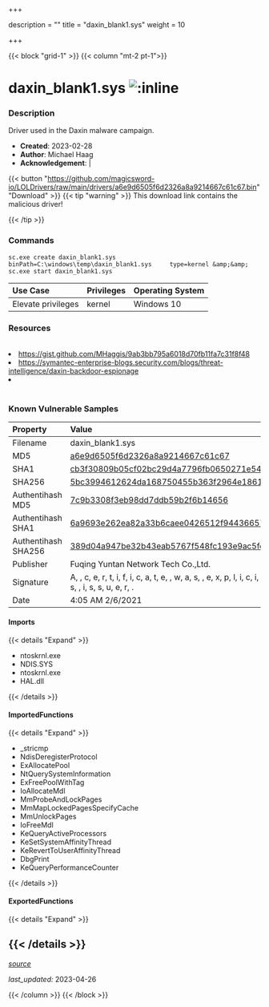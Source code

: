 +++

description = ""
title = "daxin_blank1.sys"
weight = 10

+++


{{< block "grid-1" >}}
{{< column "mt-2 pt-1">}}


# daxin_blank1.sys ![:inline](/images/twitter_verified.png) 


### Description

Driver used in the Daxin malware campaign.

- **Created**: 2023-02-28
- **Author**: Michael Haag
- **Acknowledgement**:  | [](https://twitter.com/)

{{< button "https://github.com/magicsword-io/LOLDrivers/raw/main/drivers/a6e9d6505f6d2326a8a9214667c61c67.bin" "Download" >}}
{{< tip "warning" >}}
This download link contains the malicious driver!

{{< /tip >}}

### Commands

```
sc.exe create daxin_blank1.sys binPath=C:\windows\temp\daxin_blank1.sys     type=kernel &amp;&amp; sc.exe start daxin_blank1.sys
```

| Use Case | Privileges | Operating System | 
|:---- | ---- | ---- |
| Elevate privileges | kernel | Windows 10 |

### Resources
<br>
<li><a href="https://gist.github.com/MHaggis/9ab3bb795a6018d70fb11fa7c31f8f48">https://gist.github.com/MHaggis/9ab3bb795a6018d70fb11fa7c31f8f48</a></li>
<li><a href="https://symantec-enterprise-blogs.security.com/blogs/threat-intelligence/daxin-backdoor-espionage">https://symantec-enterprise-blogs.security.com/blogs/threat-intelligence/daxin-backdoor-espionage</a></li>
<li><a href=""></a></li>
<br>

### Known Vulnerable Samples

| Property           | Value |
|:-------------------|:------|
| Filename           | daxin_blank1.sys |
| MD5                | [a6e9d6505f6d2326a8a9214667c61c67](https://www.virustotal.com/gui/file/a6e9d6505f6d2326a8a9214667c61c67) |
| SHA1               | [cb3f30809b05cf02bc29d4a7796fb0650271e542](https://www.virustotal.com/gui/file/cb3f30809b05cf02bc29d4a7796fb0650271e542) |
| SHA256             | [5bc3994612624da168750455b363f2964e1861dba4f1c305df01b970ac02a7ae](https://www.virustotal.com/gui/file/5bc3994612624da168750455b363f2964e1861dba4f1c305df01b970ac02a7ae) |
| Authentihash MD5   | [7c9b3308f3eb98dd7ddb59b2f6b14656](https://www.virustotal.com/gui/search/authentihash%253A7c9b3308f3eb98dd7ddb59b2f6b14656) |
| Authentihash SHA1  | [6a9693e262ea82a33b6caee0426512f944366577](https://www.virustotal.com/gui/search/authentihash%253A6a9693e262ea82a33b6caee0426512f944366577) |
| Authentihash SHA256| [389d04a947be32b43eab5767f548fc193e9ac5fe5225a3b6dc26ddc80c326d7d](https://www.virustotal.com/gui/search/authentihash%253A389d04a947be32b43eab5767f548fc193e9ac5fe5225a3b6dc26ddc80c326d7d) |
| Publisher         | Fuqing Yuntan Network Tech Co.,Ltd. |
| Signature         | A,  , c, e, r, t, i, f, i, c, a, t, e,  , w, a, s,  , e, x, p, l, i, c, i, t, l, y,  , r, e, v, o, k, e, d,  , b, y,  , i, t, s,  , i, s, s, u, e, r, .   |
| Date                | 4:05 AM 2/6/2021 |


#### Imports
{{< details "Expand" >}}
* ntoskrnl.exe
* NDIS.SYS
* ntoskrnl.exe
* HAL.dll

{{< /details >}}
#### ImportedFunctions
{{< details "Expand" >}}
* _stricmp
* NdisDeregisterProtocol
* ExAllocatePool
* NtQuerySystemInformation
* ExFreePoolWithTag
* IoAllocateMdl
* MmProbeAndLockPages
* MmMapLockedPagesSpecifyCache
* MmUnlockPages
* IoFreeMdl
* KeQueryActiveProcessors
* KeSetSystemAffinityThread
* KeRevertToUserAffinityThread
* DbgPrint
* KeQueryPerformanceCounter

{{< /details >}}
#### ExportedFunctions
{{< details "Expand" >}}

{{< /details >}}
-----



[*source*](https://github.com/magicsword-io/LOLDrivers/tree/main/yaml/daxin_blank1.yaml)

*last_updated:* 2023-04-26








{{< /column >}}
{{< /block >}}
